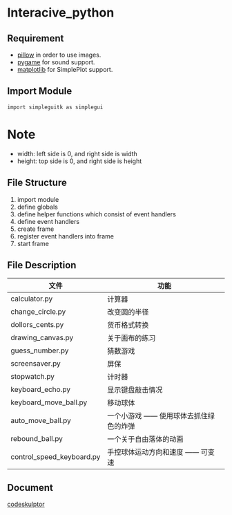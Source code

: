 # Interacive_python

## Requirement
* [pillow](https://github.com/python-pillow/Pillow "pillow") in order to use images.
* [pygame](http://www.pygame.org/hifi.html "pygame") for sound support.
* [matplotlib](http://matplotlib.org/ "matplotlib") for SimplePlot support.

## Import Module
```
import simpleguitk as simplegui
```

# Note
* width:  left side is 0, and right side is width
* height:  top side is 0, and right side is height

## File Structure
1. import module
2. define globals
3. define helper functions which consist of event handlers
4. define event handlers
5. create frame
6. register event handlers into frame
7. start frame

## File Description
文件 | 功能
--- | ---
calculator.py | 计算器
change_circle.py | 改变圆的半径
dollors_cents.py | 货币格式转换
drawing_canvas.py | 关于画布的练习
guess_number.py | 猜数游戏
screensaver.py | 屏保
stopwatch.py | 计时器
keyboard_echo.py | 显示键盘敲击情况
keyboard_move_ball.py | 移动球体
auto_move_ball.py | 一个小游戏 —— 使用球体去抓住绿色的炸弹
rebound_ball.py | 一个关于自由落体的动画
control_speed_keyboard.py | 手控球体运动方向和速度 —— 可变速

## Document
[codeskulptor](http://www.cs.rice.edu/~greiner/codeskulptor_test/docs.html#tabs-Python "codeskulptor")
